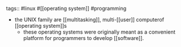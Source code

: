 tags:: #linux #[[operating system]] #programming

- the UNIX family  are [[multitasking]], multi-[[user]] computerof [[operating system]]s
	- these operating systems were originally meant as a convenient platform for programmers to develop [[software]].